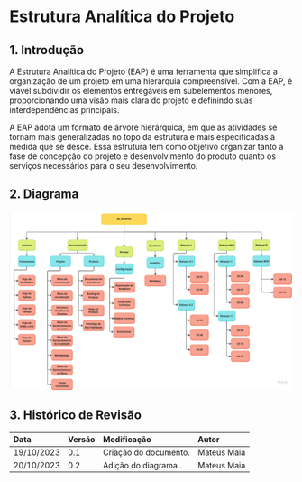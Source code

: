 # Estrutura Analítica do Projeto

## 1. Introdução

A Estrutura Analítica do Projeto (EAP) é uma ferramenta que simplifica a organização de um projeto em uma hierarquia compreensível. Com a EAP, é viável subdividir os elementos entregáveis em subelementos menores, proporcionando uma visão mais clara do projeto e definindo suas interdependências principais.

A EAP adota um formato de árvore hierárquica, em que as atividades se tornam mais generalizadas no topo da estrutura e mais especificadas à medida que se desce. Essa estrutura tem como objetivo organizar tanto a fase de concepção do projeto e desenvolvimento do produto quanto os serviços necessários para o seu desenvolvimento.

## 2. Diagrama

![EAP](../assets/EAP.jpg)
## 3. Histórico de Revisão

| Data       | Versão | Modificação                     | Autor        |
| :--------- | :----- | :------------------------------ | :----------- |
| 19/10/2023 | 0.1    | Criação do documento.          | Mateus Maia |
| 20/10/2023 | 0.2    | Adição do diagrama  .          | Mateus Maia |
